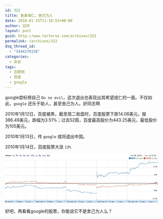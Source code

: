 ```yaml
---
id: 322
title: 舍身成仁，舍己为人
date: 2010-01-15T11:18:53+00:00
author: 愆伏
layout: post
guid: http://www.tortorse.com/archives/322
permalink: /archives/322
dsq_thread_id:
  - "3444278158"
categories:
  - 杂谈
tags:
  - 互联网
  - 百度
  - google
---
```

google尝标榜自己 `Do no evil`，这次退出也表现出其希望成仁的一面。不仅如此，`google` 还乐于助人，甚至舍己为人。好同志啊

2010年1月12日，百度被黑，截至周二收盘时，百度股票下跌14.08美元，报386.49美元，跌幅为3.51%；过去52周，百度最高股价为443.25美元，最低股价为105美元。

2010年1月13日，传 `google` 或将退出中国。

2010年1月14日，百度股票大涨 `13%`

![google-stock](/wp-content/uploads/2010/01/baidu_k_line.jpg)

好吧，再看看google的股票，你能说它不是舍己为人么？